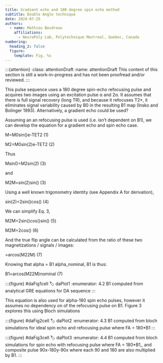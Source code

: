 ```yaml
---
title: Gradient echo and 180 degree spin echo method
subtitle: Double Angle technique
date: 2024-07-25
authors:
  - name: Mathieu Boudreau
    affiliations:
      - NeuroPoly Lab, Polytechnique Montreal, Quebec, Canada
numbering:
  heading_2: false
  figure:
    template: Fig. %s
---
```


:::{attention}
:class: attentionDraft
:name: attentionDraft
This content of this section is still a work-in-progress and has not been proofread and/or reviewed.
:::

This pulse sequence uses a 180 degree spin-echo refocusing pulse and acquires two images using an excitation pulse α and 2α. It assumes that there is full signal recovery (long TR), and because it refocuses T2*, it eliminates signal variability caused by B0 in the resulting B1 map (Insko and Bolinger 1993). Alternatively, a gradient echo could be used?

Assuming an an refocusing pulse is used (i.e. isn’t dependent on B1), we can develop the equation for a gradient echo and spin echo case.

M=M0sin()e-TET2
(1)


M2=M0sin(2)e-TET2
(2)



Thus


Msin()=M2sin(2)
(3)

and

M2M=sin(2)sin()
(3)


Using a well known trigonometry identity (see Appendix A for derivation),


sin(2)=2sin()cos()
(4)

We can simplify Eq. 3,

M2M=2sin()cos()sin()
(5)


M2M=2cos()
(6)

And the true flip angle can be calculated from the ratio of these two magnetizations / signals / images:

=arcos(M22M)
(7)

Knowing that alpha = B1 alpha_nominal, B1 is thus:

B1=arcos(M22M)nominal
(7)


:::{figure} #daFig1cell
:label: daPlot1
:enumerator: 4.2
B1 computed from analytical GRE equations for DA sequence
:::

This equation is also used for alpha-180 spin echo pulses, however it assumes no dependency on of the refocusing pulse on B1. Figure 3 explores this using Bloch simulations

:::{figure} #daFig2cell
:label: daPlot2
:enumerator: 4.3
B1 computed from bloch simulations for ideal spin echo and refocusing pulse where FA = 180*B1
:::


:::{figure} #daFig3cell
:label: daPlot3
:enumerator: 4.4
B1 computed from bloch simulations for spin echo with refocusing pulse where FA = 180*B1,, and composite pulse 90x-180y-90x where each 90 and 180 are also multiplied by B1.
:::


